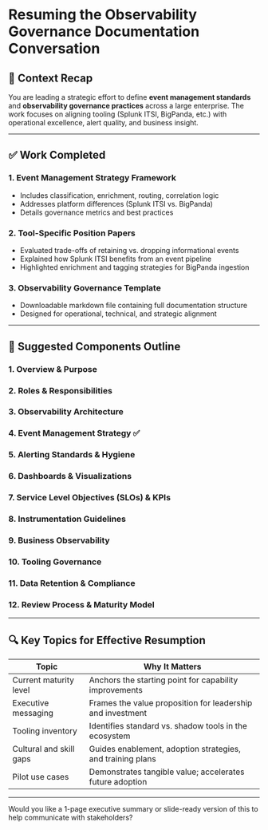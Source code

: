 # Resuming the Observability Governance Documentation Conversation

## 🔄 Context Recap

You are leading a strategic effort to define **event management standards** and **observability governance practices** across a large enterprise. The work focuses on aligning tooling (Splunk ITSI, BigPanda, etc.) with operational excellence, alert quality, and business insight.

---

## ✅ Work Completed

### 1. Event Management Strategy Framework
- Includes classification, enrichment, routing, correlation logic
- Addresses platform differences (Splunk ITSI vs. BigPanda)
- Details governance metrics and best practices

### 2. Tool-Specific Position Papers
- Evaluated trade-offs of retaining vs. dropping informational events
- Explained how Splunk ITSI benefits from an event pipeline
- Highlighted enrichment and tagging strategies for BigPanda ingestion

### 3. Observability Governance Template
- Downloadable markdown file containing full documentation structure
- Designed for operational, technical, and strategic alignment

---

## 📘 Suggested Components Outline

### 1. Overview & Purpose  
### 2. Roles & Responsibilities  
### 3. Observability Architecture  
### 4. Event Management Strategy ✅  
### 5. Alerting Standards & Hygiene  
### 6. Dashboards & Visualizations  
### 7. Service Level Objectives (SLOs) & KPIs  
### 8. Instrumentation Guidelines  
### 9. Business Observability  
### 10. Tooling Governance  
### 11. Data Retention & Compliance  
### 12. Review Process & Maturity Model  

---

## 🔍 Key Topics for Effective Resumption

| Topic                         | Why It Matters                                                 |
|------------------------------|-----------------------------------------------------------------|
| Current maturity level        | Anchors the starting point for capability improvements         |
| Executive messaging           | Frames the value proposition for leadership and investment     |
| Tooling inventory             | Identifies standard vs. shadow tools in the ecosystem          |
| Cultural and skill gaps       | Guides enablement, adoption strategies, and training plans     |
| Pilot use cases               | Demonstrates tangible value; accelerates future adoption       |

---

Would you like a 1-page executive summary or slide-ready version of this to help communicate with stakeholders?
